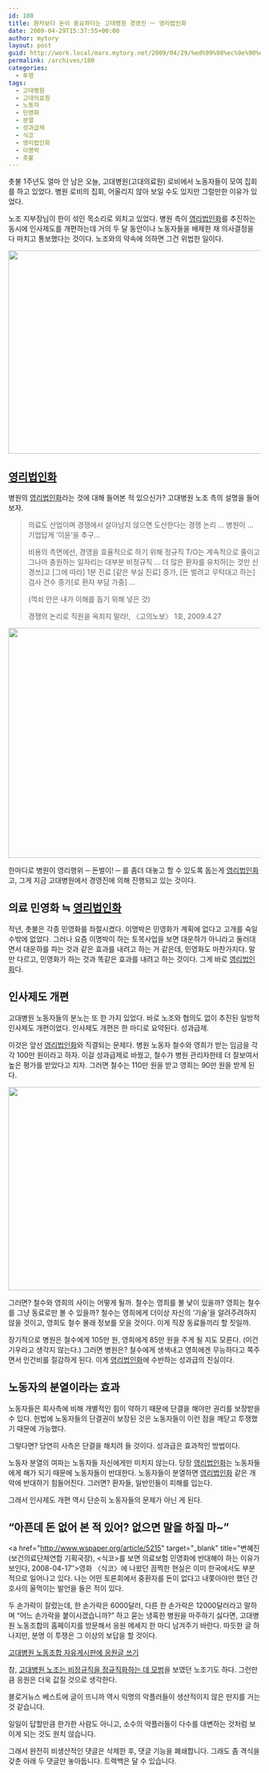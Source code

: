 ```yaml
---
id: 180
title: 환자보다 돈이 중요하다는 고대병원 경영진 ㅡ 영리법인화
date: 2009-04-29T15:37:55+00:00
author: mytory
layout: post
guid: http://work.local/marx.mytory.net/2009/04/29/%ed%99%98%ec%9e%90%eb%b3%b4%eb%8b%a4-%eb%8f%88%ec%9d%b4-%ec%a4%91%ec%9a%94%ed%95%98%eb%8b%a4%eb%8a%94-%ea%b3%a0%eb%8c%80%eb%b3%91%ec%9b%90-%ea%b2%bd%ec%98%81%ec%a7%84-%e3%85%a1-%ec%98%81%eb%a6%ac/
permalink: /archives/180
categories:
  - 투쟁
tags:
  - 고대병원
  - 고대의료원
  - 노동자
  - 민영화
  - 분열
  - 성과급제
  - 식코
  - 영리법인화
  - 이명박
  - 촛불
---
```

촛불 1주년도 얼마 안 남은 오늘, 고대병원(고대의료원) 로비에서 노동자들이 모여 집회를 하고 있었다. 병원 로비의 집회, 어울리지 않아 보일 수도 있지만 그럴만한 이유가 있었다.

노조 지부장님이 한이 섞인 목소리로 외치고 있었다. 병원 측이 <a href="http://www.wspaper.org/article/3862" target="_blank" title="장호종 기자, 노무현 정부의 신자유주의 의료법 개정, 2007-02-07">영리법인화</a>를 추진하는 동시에 인사제도를 개편하는데 거의 두 달 동안이나 노동자들을 배제한 채 의사결정을 다 마치고 통보했다는 것이다. 노조와의 약속에 의하면 그건 위법한 일이다.

<img src="http://work.local/marx.mytory.net/wp-content/uploads/1/cfile5.uf.1904820B49F8710F8A3E5C.jpg" class="aligncenter" width="540" height="405" alt="" filename="Photo_143.jpg" filemime="image/jpeg" />

## <a href="http://www.wspaper.org/article/3862" target="_blank" title="장호종 기자, 노무현 정부의 신자유주의 의료법 개정, 2007-02-07">영리법인화</a>

병원의 <a href="http://www.wspaper.org/article/3862" target="_blank" title="장호종 기자, 노무현 정부의 신자유주의 의료법 개정, 2007-02-07">영리법인화</a>라는 것에 대해 들어본 적 있으신가? 고대병원 노조 측의 설명을 들어 보자.

> 의료도 산업이며 경쟁에서 살아남지 않으면 도산한다는 경쟁 논리 … 병원이 … 기업답게 ‘이윤’을 추구…
> 
> 비용의 측면에선, 경영을 효율적으로 하기 위해 정규직 T/O는 계속적으로 줄이고 그나마 충원하는 일자리는 대부분 비정규직 … 더 많은 환자를 유치하<span class="help">[는 것만 신경쓰]</span>고 <span class="help">[그에 따라]</span> 1분 진료 <span class="help">[같은 부실 진료]</span> 증가, <span class="help">[돈 벌려고 무턱대고 하는]</span> 검사 건수 증가<span class="help">[로 환자 부담 가중]</span> …
> 
> <p class="rep">
>   (꺽쇠 안은 내가 이해를 돕기 위해 넣은 것)
> </p>
> 
> <p class="rep">
>   경쟁의 논리로 직원을 옥죄지 말라!, 〈고의노보〉 1호, 2009.4.27
> </p>

<img src="http://work.local/marx.mytory.net/wp-content/uploads/1/cfile4.uf.206FA50949F870AD7B0702.jpg" class="aligncenter" width="610" height="458" alt="" filename="Photo_145.jpg" filemime="image/jpeg" />

한마디로 병원이 영리행위 ─ 돈벌이! ─ 를 좀더 대놓고 할 수 있도록 돕는게 <a href="http://www.wspaper.org/article/3862" target="_blank" title="장호종 기자, 노무현 정부의 신자유주의 의료법 개정, 2007-02-07">영리법인화</a>고, 그게 지금 고대병원에서 경영진에 의해 진행되고 있는 것이다.

## 의료 민영화 ≒ <a href="http://www.wspaper.org/article/3862" target="_blank" title="장호종 기자, 노무현 정부의 신자유주의 의료법 개정, 2007-02-07">영리법인화</a>

작년, 촛불은 각종 민영화를 좌절시켰다. 이명박은 민영화가 계획에 없다고 고개를 숙일 수밖에 없었다. 그러나 요즘 이명박이 하는 토목사업을 보면 대운하가 아니라고 둘러대면서 대운하를 파는 것과 같은 효과를 내려고 하는 거 같은데, 민영화도 마찬가지다. 말만 다르고, 민영화가 하는 것과 똑같은 효과를 내려고 하는 것이다. 그게 바로 <a href="http://www.wspaper.org/article/3862" target="_blank" title="장호종 기자, 노무현 정부의 신자유주의 의료법 개정, 2007-02-07">영리법인화</a>다.

## 인사제도 개편

고대병원 노동자들의 분노는 또 한 가지 있었다. 바로 노조와 협의도 없이 추진된 일방적 인사제도 개편이었다. 인사제도 개편은 한 마디로 요약된다. 성과급제.

이것은 앞선 <a href="http://www.wspaper.org/article/3862" target="_blank" title="장호종 기자, 노무현 정부의 신자유주의 의료법 개정, 2007-02-07">영리법인화</a>와 직결되는 문제다. 병원 노동자 철수와 영희가 받는 임금을 각각 100만 원이라고 하자. 이걸 성과급제로 바꿨고, 철수가 병원 관리자한테 더 잘보여서 높은 평가를 받았다고 치자. 그러면 철수는 110만 원을 받고 영희는 90만 원을 받게 된다.

<img src="http://work.local/marx.mytory.net/wp-content/uploads/1/cfile3.uf.2004CF0B49F8711A900345.jpg" class="aligncenter" width="540" height="405" alt="" filename="Photo_146.jpg" filemime="image/jpeg" />

그러면? 철수와 영희의 사이는 어떻게 될까. 철수는 영희를 볼 낯이 있을까? 영희는 철수를 그냥 동료로만 볼 수 있을까? 철수는 영희에게 더이상 자신의 ‘기술’을 알려주려하지 않을 것이고, 영희도 철수 몰래 정보를 모을 것이다. 이게 직장 동료들끼리 할 짓일까.

장기적으로 병원은 철수에게 105만 원, 영희에게 85만 원을 주게 될 지도 모른다. (이건 기우라고 생각지 않는다.) 그러면 병원은? 철수에게 생색내고 영희에겐 무능하다고 쪽주면서 인건비를 절감하게 된다. 이게 <a href="http://www.wspaper.org/article/3862" target="_blank" title="장호종 기자, 노무현 정부의 신자유주의 의료법 개정, 2007-02-07">영리법인화</a>에 수반하는 성과급의 진실이다.

## 노동자의 분열이라는 효과

노동자들은 회사측에 비해 개별적인 힘이 약하기 때문에 단결을 해야만 권리를 보장받을 수 있다. 헌법에 노동자들의 단결권이 보장된 것은 노동자들이 이런 점을 깨닫고 투쟁했기 때문에 가능했다.

그렇다면? 당연히 사측은 단결을 해치려 들 것이다. 성과급은 효과적인 방법이다.

노동자 분열의 여파는 노동자들 자신에게만 미치지 않는다. 당장 <a href="http://www.wspaper.org/article/3862" target="_blank" title="장호종 기자, 노무현 정부의 신자유주의 의료법 개정, 2007-02-07">영리법인화</a>는 노동자들에게 해가 되기 때문에 노동자들이 반대한다. 노동자들이 분열하면 <a href="http://www.wspaper.org/article/3862" target="_blank" title="장호종 기자, 노무현 정부의 신자유주의 의료법 개정, 2007-02-07">영리법인화</a> 같은 개악에 반대하기 힘들어진다. 그러면? 환자들, 일반인들이 피해를 입는다.

그래서 인사제도 개편 역시 단순히 노동자들의 문제가 아닌 게 된다.

## “아픈데 돈 없어 본 적 있어? 없으면 말을 하질 마~”

<a href="http://www.wspaper.org/article/5215" target="_blank" title="변혜진 (보건의료단체연합 기획국장), &lt;식코&gt;를 보면 의료보험 민영화에 반대해야 하는 이유가 보인다, 2008-04-17&#8243;>영화 〈식코〉에 나왔던 끔찍한 현실</a>은 이미 한국에서도 부분적으로 일어나고 있다. 나는 어떤 토론회에서 중환자를 돈이 없다고 내쫓아야만 했던 간호사의 울먹이는 발언을 들은 적이 있다.

두 손가락이 잘렸는데, 한 손가락은 6000달러, 다른 한 손가락은 12000달러라고 말하며 “어느 손가락을 붙이시겠습니까?” 하고 묻는 냉혹한 병원을 마주하기 싫다면, 고대병원 노동조합의 홈페이지를 방문해서 응원 메세지 한 마디 남겨주기 바란다. 따듯한 글 하나지만, 분명 이 투쟁은 그 이상의 보답을 할 것이다.

<div class="gray-textbox">
  <p class="link">
    <a href="http://korea.nodong.org/xe/?mid=free&act=dispBoardWrite" target="_blank" title="글쓰기 모드로 바로 이동합니다">고대병원 노동조합 자유게시판에 응원글 쓰기</a>
  </p>
  
  <p>
    참, <a href="http://www.wspaper.org/article/3919" target="_blank" title="이현주, 정규직과 비정규직의 연대로 해고자 복직투쟁 승리!, 2007-03-10">고대병원 노조는 비정규직을 정규직화하는 데 모범</a>을 보였던 노조기도 하다. 그런만큼 응원은 더욱 값질 것으로 생각한다.
  </p></p>
</div>

<div class="gray-textbox">
  <p>
    블로거뉴스 베스트에 글이 뜨니까 역시 익명의 악플러들이 생산적이지 않은 딴지를 거는 것 같습니다.
  </p>
  
  <p>
    일일이 답할만큼 한가한 사람도 아니고, 소수의 악플러들이 다수를 대변하는 것처럼 보이게 되는 것도 원치 않습니다.
  </p>
  
  <p>
    그래서 완전히 비생산적인 댓글은 삭제한 후, 댓글 기능을 폐쇄합니다. 그래도 좀 격식을 갖춘 아래 두 댓글만 놓아둡니다. 트랙백은 달 수 있습니다.
  </p>
</div>
